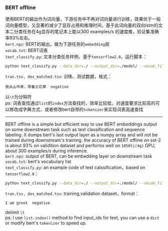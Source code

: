 ### BERT offline
使用BERT的输出作为词向量，下游任务中不再对词向量进行训练，效果优于一般词向量模型，又显著的减少了显存占用和推理时间，基于此词向量的双向lstm的文本二分类任务在4g显存的笔记本上能以300 examples/s 的速度推，验证集准确率93%左右。  
`bert.npz`: BERT的输出，做为下游任务的`embedding`层  
`vocab.txt`: BERT词表  
`text_classify.py`: 文本分类任务样例，基于`tensorflow2.0`，运行脚本：

```Bash
python text_classify.py --data_dir=./ --output_dir=./model/ --vocab_file=./vocab.txt --train_batch_size=32 --num_train_epochs=10 --max_seq_length=256python text_classify.py --data_dir=./ --output_dir=./model/ --vocab_file=./vocab.txt --train_batch_size=32 --num_train_epochs=10 --max_seq_length=256
```  

`tran.tsv, dev_matched.tsv`: 训练、测试数据，格式：
```plaintext
我从山中来，带着兰花草  negative
```
以`\t`为分隔符  
ps: 词表查找通过`list`的`index`方法查找的，效率比较低，对速度要求比较高的可以修改成字典方式，或者修改bert自带的`tokenizer`来实现词表高速查找

***
BERT offline is a simple but efficient way to use BERT embeddings output on some downstream task such as text classification and sequence labeling. It dumps bert's last output layer as a numpy array and will not be trained during downstream's training. the  accuracy of BERT offline on sst-2 is about 93% on validition dataset and performs well on `1050ti(4g)` GPU, about 300 examples/s during inference.  
`bert.npz`: output of BERT, can be embedding layer on downstream task  
`vocab.txt`: bert's vocabulary list  
`text_classify.py`: an example code of text calssification，based on `tensorflow2.0`：
```Bash
python text_classify.py --data_dir=./ --output_dir=./model/ --vocab_file=./vocab.txt --train_batch_size=32 --num_train_epochs=10 --max_seq_length=256python text_classify.py --data_dir=./ --output_dir=./model/ --vocab_file=./vocab.txt --train_batch_size=32 --num_train_epochs=10 --max_seq_length=256
```  
`tran.tsv, dev_matched.tsv`: training,validation dataset，format：
```plaintext
I am groot  negative
```
delimit `\t`  
ps: I use `list.index()` method to find input_ids for text, you can use a `dict` or modify bert's `tokenizer` to speed up.

